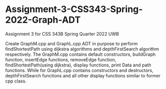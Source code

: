 # Assignment-3-CSS343-Spring-2022-Graph-ADT

Assignment 3 for CSS 343B Spring Quarter 2022 UWB

Create GraphM.cpp and GraphL.cpp ADT in purpose to perform findShortestPath using dijkstra algorithms and depthFirstSearch algorithm respectively. The GraphM.cpp contains default constructors, buildGraph function, insertEdge functions, removeEdge function, findShortestPath(using dijkstra), display functions, print Data and path functions. While for GraphL.cpp contains constructors and destructors, depthFirstSearch functions and all other display functions similar to former cpp class.
